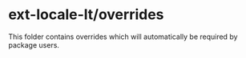 # ext-locale-lt/overrides

This folder contains overrides which will automatically be required by package users.
